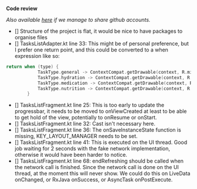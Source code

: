 **Code review**

*Also available [here](https://github.com/wallaby/code-review-task/pull/1/files) if we manage to share github accounts.*

- [] Structure of the project is flat, it would be nice to have packages to organise files
- [] TasksListAdapter.kt line 33: This might be of personal preference, but I prefer one return point, and this could be converted to a when expression like so:
```kotlin
return when (type) {
            TaskType.general -> ContextCompat.getDrawable(context, R.mipmap.general)
            TaskType.hydration -> ContextCompat.getDrawable(context, R.mipmap.hydration)
            TaskType.medication -> ContextCompat.getDrawable(context, R.mipmap.medication)
            TaskType.nutrition -> ContextCompat.getDrawable(context, R.mipmap.nutrition)
        }
```
- [] TasksListFragment.kt line 25: This is too early to update the progressbar, it needs to be moved to onViewCreated at least to be able to get hold of the view, potentially to onResume or onStart.
- [] TasksListFragment.kt line 32: Cast isn't necessary here.
- [] TasksListFragment.kt line 36: The onSaveInstanceState function is missing, KEY_LAYOUT_MANAGER needs to be set.
- [] TasksListFragment.kt line 41: This is executed on the UI thread. Good job waiting for 2 seconds with the fake network implementation, otherwise it would have been harder to notice.
- [] TasksListFragment.kt line 68: endRefreshing should be called when the network call is finished. Since the network call is done on the UI thread, at the moment this will never show. We could do this on LiveData onChanged, or RxJava onSuccess, or AsyncTask onPostExecute.


